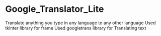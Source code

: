 # Google_Translator_Lite

Translate anything you type in any language to any other language
Used tkinter library for frame 
Used googletrans library for Translating text
